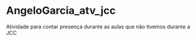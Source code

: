 # AngeloGarcia_atv_jcc

Atividade para contar presença durante as aulas que não tivemos durante a JCC
